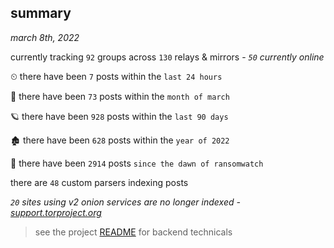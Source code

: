 
## summary
_march 8th, 2022_

currently tracking `92` groups across `130` relays & mirrors - _`50` currently online_

⏲ there have been `7` posts within the `last 24 hours`

🦈 there have been `73` posts within the `month of march`

🪐 there have been `928` posts within the `last 90 days`

🏚 there have been `628` posts within the `year of 2022`

🦕 there have been `2914` posts `since the dawn of ransomwatch`

there are `48` custom parsers indexing posts

_`20` sites using v2 onion services are no longer indexed - [support.torproject.org](https://support.torproject.org/onionservices/v2-deprecation/)_

> see the project [README](https://github.com/thetanz/ransomwatch#ransomwatch--) for backend technicals

